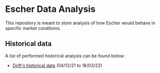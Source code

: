 # Escher Data Analysis

This repository is meant to store analysis of how Escher would behave in specific market conditions.

## Historical data

A list of performed historical analysis can be found below:

- [Drift's historical data](https://github.com/escher-exchange/escher-data-analysis/tree/main/historical-data/drift) (04/12/21 to 18/03/22)
